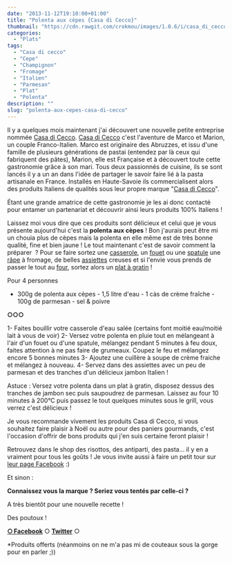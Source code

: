 ```yaml
---
date: "2013-11-12T19:10:00+01:00"
title: "Polenta aux cèpes {Casa di Cecco}"
thumbnail: "https://cdn.rawgit.com/crokmou/images/1.0.6/i/casa_di_cecco_polenta_cepe_0006.jpg"
categories:
  - "Plats"
tags:
  - "Casa di cecco"
  - "Cepe"
  - "Champignon"
  - "Fromage"
  - "Italien"
  - "Parmesan"
  - "Plat"
  - "Polenta"
description: ""
slug: "polenta-aux-cepes-casa-di-cecco"
---
```


Il y a quelques mois maintenant j'ai découvert une nouvelle petite entreprise nommée [Casa di Cecco](http://www.casadicecco.com/). [Casa di Cecco](http://www.casadicecco.com/) c'est l'aventure de Marco et Marion, un couple Franco-Italien. Marco est originaire des Abruzzes, et issu d'une famille de plusieurs générations de pastai (entendez par là ceux qui fabriquent des pâtes), Marion, elle est Française et à découvert toute cette gastronomie grâce à son mari. Tous deux passionnés de cuisine, ils se sont lancés il y a un an dans l'idée de partager le savoir faire lié à la pasta artisanale en France. Installés en Haute-Savoie ils commercialisent alors des produits Italiens de qualités sous leur propre marque "[Casa di Cecco](http://www.casadicecco.com/)".

Étant une grande amatrice de cette gastronomie je les ai donc contacté pour entamer un partenariat et découvrir ainsi leurs produits 100% Italiens !

Laissez moi vous dire que ces produits sont délicieux et celui que je vous présente aujourd'hui c'est la **polenta aux cèpes** ! Bon j'aurais peut être mi un chouia plus de cèpes mais la polenta en elle même est de très bonne qualité, fine et bien jaune ! Le tout maintenant c'est de savoir comment la préparer  ? Pour se faire sortez une [casserole](http://www.rueducommerce.fr/m/pl/malid:115), un [fouet](http://www.rueducommerce.fr/index/ustensile%20Fouet%20inox) ou une [spatule](http://www.rueducommerce.fr/m/pl/malid:48515367) une [râpe](http://www.rueducommerce.fr/m/pl/malid:43774605) à fromage, de belles [assiettes](http://www.rueducommerce.fr/m/pl/malid:4769879) creuses et si l'envie vous prends de passer le tout au [four](http://www.rueducommerce.fr/m/pl/malid:9404136), sortez alors un [plat à gratin](http://www.rueducommerce.fr/m/pl/malid:12468604) !

Pour 4 personnes

- 300g de polenta aux cèpes - 1,5 litre d'eau - 1 càs de crème fraîche - 100g de parmesan - sel & poivre

**○○○**

1- Faites bouillir votre casserole d'eau salée (certains font moitié eau/moitié lait à vous de voir) 2- Versez votre polenta en pluie tout en mélangeant à l'air d'un fouet ou d'une spatule, mélangez pendant 5 minutes à feu doux, faites attention à ne pas faire de grumeaux. Coupez le feu et mélangez encore 5 bonnes minutes 3- Ajoutez une cuillère à soupe de crème fraiche et mélangez à nouveau. 4- Servez dans des assiettes avec un peu de parmesan et des tranches d'un délicieux jambon Italien !

Astuce : Versez votre polenta dans un plat à gratin, disposez dessus des tranches de jambon sec puis saupoudrez de parmesan. Laissez au four 10 minutes à 200°C puis passez le tout quelques minutes sous le grill, vous verrez c'est délicieux !

Je vous recommande vivement les produits Casa di Cecco, si vous souhaitez faire plaisir à Noël ou autre pour des paniers gourmands, c'est l'occasion d'offrir de bons produits qui j'en suis certaine feront plaisir !

Retrouvez dans le shop des risottos, des antiparti, des pasta... il y en a vraiment pour tous les goûts ! Je vous invite aussi à faire un petit tour sur [leur page Facebook](https://www.facebook.com/CasaDiCecco) :)

Et sinon :

**Connaissez vous la marque ? Seriez vous tentés par celle-ci ?**

A très bientôt pour une nouvelle recette !

Des poutoux !

[**○<span style="font-size: xx-small; margin: 0px; outline: 0px; padding: 0px;"><span style="font-family: Arial, Helvetica, sans-serif; margin: 0px; outline: 0px; padding: 0px;"> </span></span>Facebook**](https://www.facebook.com/pages/CroKMou/148093255259077) ○ [**Twitter**](https://twitter.com/Crokmou) ○

*Produits offerts (néanmoins on ne m'a pas mi de couteaux sous la gorge pour en parler ;))